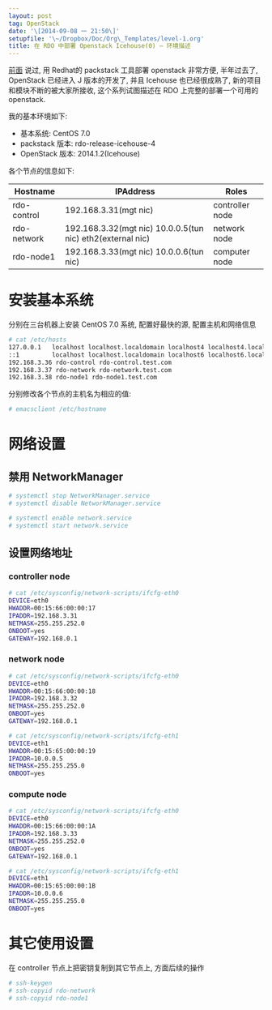 ```yaml
---
layout: post
tag: OpenStack
date: '\[2014-09-08 一 21:50\]'
setupfile: '\~/Dropbox/Doc/Org\_Templates/level-1.org'
title: 在 RDO 中部署 Openstack Icehouse(0) – 环境描述
---
```


[前面](http://mathslinux.org/?p%3D477) 说过, 用 Redhat的 packstack
工具部署 openstack 非常方便, 半年过去了, OpenStack 已经进入 J
版本的开发了, 并且 Icehouse 也已经很成熟了, 新的项目
和模块不断的被大家所接收, 这个系列试图描述在 RDO 上完整的部署一个可用的
openstack.

我的基本环境如下:

-   基本系统: CentOS 7.0
-   packstack 版本: rdo-release-icehouse-4
-   OpenStack 版本: 2014.1.2(Icehouse)

各个节点的信息如下:

| Hostname    | IPAddress                                                  | Roles           |
|-------------|------------------------------------------------------------|-----------------|
| rdo-control | 192.168.3.31(mgt nic)                                      | controller node |
| rdo-network | 192.168.3.32(mgt nic) 10.0.0.5(tun nic) eth2(external nic) | network node    |
| rdo-node1   | 192.168.3.33(mgt nic) 10.0.0.6(tun nic)                    | computer node   |

安装基本系统
============

分别在三台机器上安装 CentOS 7.0 系统, 配置好最快的源, 配置主机和网络信息

``` bash
# cat /etc/hosts
127.0.0.1   localhost localhost.localdomain localhost4 localhost4.localdomain4
::1         localhost localhost.localdomain localhost6 localhost6.localdomain6
192.168.3.36 rdo-control rdo-control.test.com
192.168.3.37 rdo-network rdo-network.test.com
192.168.3.38 rdo-node1 rdo-node1.test.com
```

分别修改各个节点的主机名为相应的值:

``` bash
# emacsclient /etc/hostname
```

网络设置
========

禁用 NetworkManager
-------------------

``` bash
# systemctl stop NetworkManager.service 
# systemctl disable NetworkManager.service

# systemctl enable network.service 
# systemctl start network.service
```

设置网络地址
------------

### controller node

``` bash
# cat /etc/sysconfig/network-scripts/ifcfg-eth0
DEVICE=eth0
HWADDR=00:15:66:00:00:17
IPADDR=192.168.3.31
NETMASK=255.255.252.0
ONBOOT=yes
GATEWAY=192.168.0.1
```

### network node

``` bash
# cat /etc/sysconfig/network-scripts/ifcfg-eth0
DEVICE=eth0
HWADDR=00:15:66:00:00:18
IPADDR=192.168.3.32
NETMASK=255.255.252.0
ONBOOT=yes
GATEWAY=192.168.0.1

# cat /etc/sysconfig/network-scripts/ifcfg-eth1
DEVICE=eth1
HWADDR=00:15:65:00:00:19
IPADDR=10.0.0.5
NETMASK=255.255.255.0
ONBOOT=yes
```

### compute node

``` bash
# cat /etc/sysconfig/network-scripts/ifcfg-eth0
DEVICE=eth0
HWADDR=00:15:66:00:00:1A
IPADDR=192.168.3.33
NETMASK=255.255.252.0
ONBOOT=yes
GATEWAY=192.168.0.1

# cat /etc/sysconfig/network-scripts/ifcfg-eth1
DEVICE=eth1
HWADDR=00:15:65:00:00:1B
IPADDR=10.0.0.6
NETMASK=255.255.255.0
ONBOOT=yes
```

其它使用设置
============

在 controller 节点上把密钥复制到其它节点上, 方面后续的操作

``` bash
# ssh-keygen
# ssh-copyid rdo-network
# ssh-copyid rdo-node1
```

